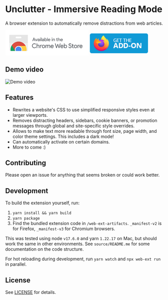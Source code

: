 # Unclutter - Immersive Reading Mode

A browser extension to automatically remove distractions from web articles.

[<img src="./media/chrome-badge.png" height="80">](https://chrome.google.com/webstore/detail/unclutter-immersive-readi/ibckhpijbdmdobhhhodkceffdngnglpk)
[<img src="./media/firefox-badge.png" height="65" style="margin-bottom: 6px;">](https://addons.mozilla.org/en-GB/firefox/addon/lindylearn/)

## Demo video

![Demo video](./media/design-demo.gif)

## Features

-   Rewrites a website's CSS to use simplified responsive styles even at larger viewports.
-   Removes distracting headers, sidebars, cookie banners, or promotion messages through global and site-specific style overrides.
-   Allows to make text more readable through font size, page width, and color theme settings. This includes a dark mode!
-   Can automatically activate on certain domains.
-   More to come :)

## Contributing

Please open an issue for anything that seems broken or could work better.

<!-- The extension sidebar shows public web annotations and quote comments from Hacker News. If you link your [hypothes.is](https://web.hypothes.is) account it also shows your private annotations and highlights. On many older articles there will be graph of social references to that link over time.

If you're logged in and the annotations sidebar is open, selecting any text on the webpage will create a private highlight. Optionally you can add a note or tags separated by `", "`. All edits are automatically synchronized with your hypothes.is account. If you want to talk about one of your notes, make it public by toggling the switch on that annotation. -->

## Development

To build the extension yourself, run:

1. `yarn install && yarn build`
2. `yarn package`
3. Find the bundled extension code in `/web-ext-artifacts`. `_manifest-v2` is for Firefox, `_manifest-v3` for Chromium browsers.

This was tested using node `v17.6.0` and yarn `1.22.17` on Mac, but should work the same in other environments. See `source/README.me` for some documentation on the code structure.

For hot reloading during development, run `yarn watch` and `npx web-ext run` in parallel.

## License

<!-- This project is a simplified rewrite of the official Hypothes.is browser extension. It uses a few code pieces of it, particularly the "annotator" component to anchor text on webpages.  -->

See [LICENSE](https://github.com/lindylearn/annotations/blob/main/LICENCE) for details.
